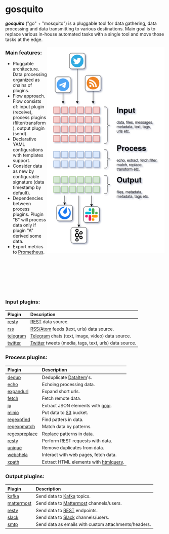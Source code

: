 # gosquito


***gosquito*** ("go" + "mosquito") is a pluggable tool for data
gathering, data processing and data transmitting to various destinations. 
Main goal is to replace various in-house automated tasks with a single tool and move those tasks at the edge.

<img align="right" src="assets/gosquito.png">


### Main features:

* Pluggable architecture. Data processing organized as chains of plugins.
* Flow approach. Flow consists of: input plugin (receive), process plugins (filter/transform), output
  plugin (send).
* Declarative YAML configurations with templates support.
* Consider data as new by configurable signature (data timestamp by default).
* Dependencies between process plugins. Plugin "B" will process data only if plugin "A" derived some data.
* Export metrics to [Prometheus](https://prometheus.io/).

<br><br><br><br><br><br>

### Input plugins:

| Plugin                                                                                        | Description                                                                        |
| :-------------------------------------------------------------------------------------------- | :------------------------------------------------------------------------------    |
| [resty](https://github.com/livelace/gosquito/blob/master/docs/plugins/input/resty.md)         | [REST](https://en.wikipedia.org/wiki/Representational_state_transfer) data source. |
| [rss](https://github.com/livelace/gosquito/blob/master/docs/plugins/input/rss.md)             | [RSS/Atom](https://en.wikipedia.org/wiki/RSS) feeds (text, urls) data source.      |
| [telegram](https://github.com/livelace/gosquito/blob/master/docs/plugins/input/telegram.md)   | [Telegram](https://telegram.org/) chats (text, image, video) data source.          |
| [twitter](https://github.com/livelace/gosquito/blob/master/docs/plugins/input/twitter.md)     | [Twitter](https://twitter.com/) tweets (media, tags, text, urls) data source.      |

### Process plugins:

| Plugin                                                                                                    | Description                                                                              |
| :-------------------------------------------------------------------------------------------------------- | :--------------------------------------------------------------------------------------- |
| [dedup](https://github.com/livelace/gosquito/blob/master/docs/plugins/process/dedup.md)                   | Deduplicate [DataItem](https://github.com/livelace/gosquito/blob/master/docs/data.md)'s. |
| [echo](https://github.com/livelace/gosquito/blob/master/docs/plugins/process/echo.md)                     | Echoing processing data.                                                                 |
| [expandurl](https://github.com/livelace/gosquito/blob/master/docs/plugins/process/expandurl.md)           | Expand short urls.                                                                       |
| [fetch](https://github.com/livelace/gosquito/blob/master/docs/plugins/process/fetch.md)                   | Fetch remote data.                                                                       |
| [jq](https://github.com/livelace/gosquito/blob/master/docs/plugins/process/jq.md)                         | Extract JSON elements with [gojq](https://github.com/itchyny/gojq).                                                                       |
| [minio](https://github.com/livelace/gosquito/blob/master/docs/plugins/process/minio.md)                   | Put data to [S3](https://en.wikipedia.org/wiki/Amazon_S3) bucket.                        |
| [regexpfind](https://github.com/livelace/gosquito/blob/master/docs/plugins/process/regexpfind.md)         | Find patters in data.                                                                    |
| [regexpmatch](https://github.com/livelace/gosquito/blob/master/docs/plugins/process/regexpmatch.md)       | Match data by patterns.                                                                  |
| [regexpreplace](https://github.com/livelace/gosquito/blob/master/docs/plugins/process/regexpreplace.md)   | Replace patterns in data.                                                                |
| [resty](https://github.com/livelace/gosquito/blob/master/docs/plugins/process/resty.md)                   | Perform REST requests with data.                                                         |
| [unique](https://github.com/livelace/gosquito/blob/master/docs/plugins/process/unique.md)                 | Remove duplicates from data.                                                             |
| [webchela](https://github.com/livelace/gosquito/blob/master/docs/plugins/process/webchela.md)             | Interact with web pages, fetch data.                                                     |
| [xpath](https://github.com/livelace/gosquito/blob/master/docs/plugins/process/xpath.md)                   | Extract HTML elements with [htmlquery](https://github.com/antchfx/htmlquery).                    |

### Output plugins:

| Plugin                                                                                             | Description                                                                                   |
| :------------------------------------------------------------------------------------------------- | :-------------------------------------------------------------------                          |
| [kafka](https://github.com/livelace/gosquito/blob/master/docs/plugins/output/kafka.md)             | Send data to [Kafka](https://kafka.apache.org/) topics.                                       |
| [mattermost](https://github.com/livelace/gosquito/blob/master/docs/plugins/output/mattermost.md)   | Send data to [Mattermost](https://mattermost.org/) channels/users.                            |
| [resty](https://github.com/livelace/gosquito/blob/master/docs/plugins/output/resty.md)             | Send data to [REST](https://en.wikipedia.org/wiki/Representational_state_transfer) endpoints. |
| [slack](https://github.com/livelace/gosquito/blob/master/docs/plugins/output/slack.md)             | Send data to [Slack](https://slack.com) channels/users.                                       |
| [smtp](https://github.com/livelace/gosquito/blob/master/docs/plugins/output/smtp.md)               | Send data as emails with custom attachments/headers.                                          |
